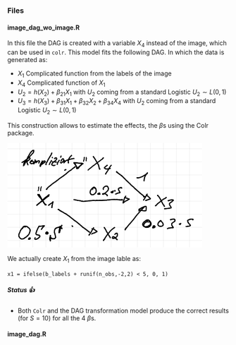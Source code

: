 ### Files

####  image_dag_wo_image.R
In this file the DAG is created with a variable $X_4$ instead of the image, which can be used in `colr`.
This model fits the following DAG. In which the data is generated as:

- $X_1$ Complicated function from the labels of the image
- $X_4$ Complicated function of $X_1$
- $U_2 = h(X_2) + \beta_{21} X_1$ with $U_2$ coming from a standard Logistic $U_2 \sim L(0,1)$ 
- $U_3 = h(X_3) + \beta_{31} X_1 + \beta_{32} X_2 + \beta_{34} X_4$ with $U_2$ coming from a standard Logistic $U_2 \sim L(0,1)$ 

This construction allows to estimate the effects, the $\beta$s using the Colr package.


![](images/image_dag_wo_image.png)


We actually create $X_1$ from the image lable as:
```
x1 = ifelse(b_labels + runif(n_obs,-2,2) < 5, 0, 1) 
```


##### Status 👍
  - Both `Colr` and the DAG transformation model produce the correct results (for $S=10$) for all the 4 $\beta$s.
  
  
####  image_dag.R
  

